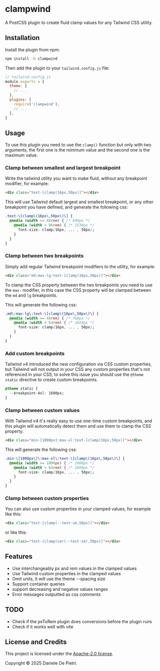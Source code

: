 # clampwind

A PostCSS plugin to create fluid clamp values for any Tailwind CSS utility.


## Installation

Install the plugin from npm:

```sh
npm install -D clampwind
```

Then add the plugin to your `tailwind.config.js` file:

```js
// tailwind.config.js
module.exports = {
  theme: {
    // ...
  },
  plugins: [
    require('clampwind'),
    // ...
  ],
}
```

## Usage

To use this plugin you need to use the `clamp()` function but only with two arguments, the first one is the minimum value and the second one is the maximum value.

### Clamp between smallest and largest breakpoint

Write the tailwind utility you want to make fluid, without any breakpoint modifier, for example:

```html
<div class="text-[clamp(16px,50px)]"></div>
```

This will use Tailwind default largest and smallest breakpoint, or any other breakpoint you have defined, and generate the following css:

```css
.text-\[clamp\(16px\,50px\)\] {
  @media (width >= 40rem) { /* 640px */
    @media (width < 96rem) { /* 1536px */
      font-size: clamp(16px, ... , 50px);
    }
  }
}
```
### Clamp between two breakpoints

Simply add regular Tailwind breakpoint modifiers to the utility, for example:

```html
<div class="md:max-lg:text-[clamp(16px,50px)]"></div>
```

To clamp the CSS property between the two breakpoints you need to use the `max-` modifier, in this case the CSS property will be clamped between the `md` and `lg` breakpoints.

This will generate the following css:

```css
.md\:max-lg\:text-\[clamp\(16px\,50px\)\] {
  @media (width >= 48rem) { /* 768px */
    @media (width < 64rem) { /* 1024px */
      font-size: clamp(16px, ... , 50px);
    }
  }
}
```

### Add custom breakpoints

Tailwind v4 introduced the new configuration via CSS custom properties, but Tailwind will not output in your CSS any custom properties that's not referenced in your CSS, to solve this issue you should use the `@theme static` directive to create custom breakpoints.

```css
@theme static {
  --breakpoint-4xl: 1600px;
}
```

### Clamp between custom values

With Tailwind v4 it's really easy to use one-time custom breakpoints, and this plugin will automatically detect them and use them to clamp the CSS property.

```html
<div class="min-[1000px]:max-xl:text-[clamp(16px,50px)]"></div>
```

This will generate the following css:

```css
.min-\[1000px\]\:max-xl\:text-\[clamp\(16px\,50px\)\] {
  @media (width >= 1000px) { /* 1000px */
    @media (width < 64rem) { /* 1600px */
      font-size: clamp(16px, ... , 50px);
    }
  }
}
```

### Clamp between custom properties

You can also use custom properties in your clamped values, for example like this:

```html
<div class="text-[clamp(--text-sm,50px)]"></div>
```
or like this:

```html
<div class="text-[clamp(var(--text-sm),50px)]"></div>
```

## Features

- Use interchangeably px and rem values in the clamped values
- Use Tailwind custom properties in the clamped values
- Omit units, it will use the theme --spacing size
- Support container queries
- support decreasing and negative values ranges
- Error messages outputted as css comments


## TODO
- Check if the pxToRem plugin does conversions before the plugin runs
- Check if it works well with vite

## License and Credits

This project is licensed under the [Apache-2.0 license](https://apache.org/licenses/LICENSE-2.0).

Copyright © 2025 Daniele De Pietri.